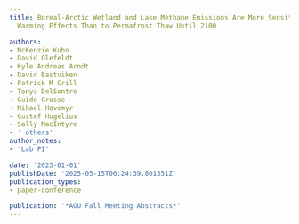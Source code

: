 ```yaml
---
title: Boreal-Arctic Wetland and Lake Methane Emissions Are More Sensitive to Direct
  Warming Effects Than to Permafrost Thaw Until 2100

authors:
- McKenzie Kuhn
- David Olefeldt
- Kyle Andreas Arndt
- David Bastviken
- Patrick M Crill
- Tonya DelSontro
- Guido Grosse
- Mikael Hovemyr
- Gustaf Hugelius
- Sally MacIntyre
- ' others'
author_notes:
- 'Lab PI'

date: '2023-01-01'
publishDate: '2025-05-15T00:24:39.801351Z'
publication_types:
- paper-conference

publication: '*AGU Fall Meeting Abstracts*'
---
```

